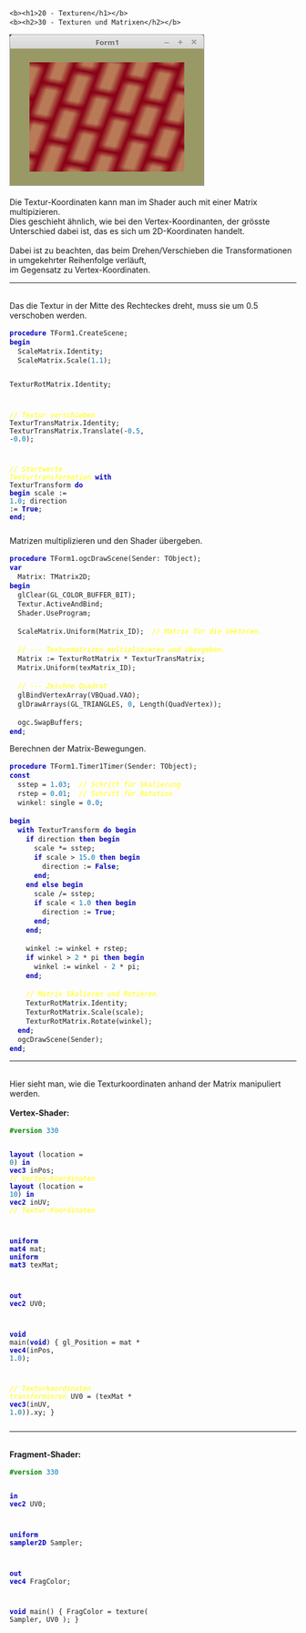     <b><h1>20 - Texturen</h1></b>
    <b><h2>30 - Texturen und Matrixen</h2></b>
<img src="image.png" alt="Selfhtml"><br><br>
Die Textur-Koordinaten kann man im Shader auch mit einer Matrix multipizieren.<br>
Dies geschieht ähnlich, wie bei den Vertex-Koordinanten, der grösste Unterschied dabei ist, das es sich um 2D-Koordinaten handelt.<br>
<br>
Dabei ist zu beachten, das beim Drehen/Verschieben die Transformationen in umgekehrter Reihenfolge verläuft,<br>
im Gegensatz zu Vertex-Koordinaten.<br>
<hr><br>
Das die Textur in der Mitte des Rechteckes dreht, muss sie um 0.5 verschoben werden.<br>
<pre><code><b><font color="0000BB">procedure</font></b> TForm1.CreateScene;
<b><font color="0000BB">begin</font></b>
  ScaleMatrix.Identity;
  ScaleMatrix.Scale(<font color="#0077BB">1</font>.<font color="#0077BB">1</font>);

  TexturRotMatrix.Identity;

  <i><font color="#FFFF00">// Textur verschieben</font></i>
  TexturTransMatrix.Identity;
  TexturTransMatrix.Translate(-<font color="#0077BB">0</font>.<font color="#0077BB">5</font>, -<font color="#0077BB">0</font>.<font color="#0077BB">0</font>);

  <i><font color="#FFFF00">// Startwerte Texturtransformation</font></i>
  <b><font color="0000BB">with</font></b> TexturTransform <b><font color="0000BB">do</font></b> <b><font color="0000BB">begin</font></b>
    scale := <font color="#0077BB">1</font>.<font color="#0077BB">0</font>;
    direction := <b><font color="0000BB">True</font></b>;
  <b><font color="0000BB">end</font></b>;</pre></code>
Matrizen multiplizieren und den Shader übergeben.<br>
<pre><code><b><font color="0000BB">procedure</font></b> TForm1.ogcDrawScene(Sender: TObject);
<b><font color="0000BB">var</font></b>
  Matrix: TMatrix2D;
<b><font color="0000BB">begin</font></b>
  glClear(GL_COLOR_BUFFER_BIT);
  Textur.ActiveAndBind;
  Shader.UseProgram;

  ScaleMatrix.Uniform(Matrix_ID);  <i><font color="#FFFF00">// Matrix für die Vektoren.</font></i>

  <i><font color="#FFFF00">// --- Texturmatrizen multiplizieren und übergeben.</font></i>
  Matrix := TexturRotMatrix * TexturTransMatrix;
  Matrix.Uniform(texMatrix_ID);

  <i><font color="#FFFF00">// --- Zeichne Quadrat</font></i>
  glBindVertexArray(VBQuad.VAO);
  glDrawArrays(GL_TRIANGLES, <font color="#0077BB">0</font>, Length(QuadVertex));

  ogc.SwapBuffers;
<b><font color="0000BB">end</font></b>;</pre></code>
Berechnen der Matrix-Bewegungen.<br>
<pre><code><b><font color="0000BB">procedure</font></b> TForm1.Timer1Timer(Sender: TObject);
<b><font color="0000BB">const</font></b>
  sstep = <font color="#0077BB">1</font>.<font color="#0077BB">03</font>;  <i><font color="#FFFF00">// Schritt für Skalierung</font></i>
  rstep = <font color="#0077BB">0</font>.<font color="#0077BB">01</font>;  <i><font color="#FFFF00">// Schritt für Rotation</font></i>
  winkel: single = <font color="#0077BB">0</font>.<font color="#0077BB">0</font>;

<b><font color="0000BB">begin</font></b>
  <b><font color="0000BB">with</font></b> TexturTransform <b><font color="0000BB">do</font></b> <b><font color="0000BB">begin</font></b>
    <b><font color="0000BB">if</font></b> direction <b><font color="0000BB">then</font></b> <b><font color="0000BB">begin</font></b>
      scale *= sstep;
      <b><font color="0000BB">if</font></b> scale > <font color="#0077BB">15</font>.<font color="#0077BB">0</font> <b><font color="0000BB">then</font></b> <b><font color="0000BB">begin</font></b>
        direction := <b><font color="0000BB">False</font></b>;
      <b><font color="0000BB">end</font></b>;
    <b><font color="0000BB">end</font></b> <b><font color="0000BB">else</font></b> <b><font color="0000BB">begin</font></b>
      scale /= sstep;
      <b><font color="0000BB">if</font></b> scale < <font color="#0077BB">1</font>.<font color="#0077BB">0</font> <b><font color="0000BB">then</font></b> <b><font color="0000BB">begin</font></b>
        direction := <b><font color="0000BB">True</font></b>;
      <b><font color="0000BB">end</font></b>;
    <b><font color="0000BB">end</font></b>;

    winkel := winkel + rstep;
    <b><font color="0000BB">if</font></b> winkel > <font color="#0077BB">2</font> * pi <b><font color="0000BB">then</font></b> <b><font color="0000BB">begin</font></b>
      winkel := winkel - <font color="#0077BB">2</font> * pi;
    <b><font color="0000BB">end</font></b>;

    <i><font color="#FFFF00">// Matrix Skalieren und Rotieren.</font></i>
    TexturRotMatrix.Identity;
    TexturRotMatrix.Scale(scale);
    TexturRotMatrix.Rotate(winkel);
  <b><font color="0000BB">end</font></b>;
  ogcDrawScene(Sender);
<b><font color="0000BB">end</font></b>;</pre></code>
<hr><br>
Hier sieht man, wie die Texturkoordinaten anhand der Matrix manipuliert werden.<br>
<br>
<b>Vertex-Shader:</b><br>
<pre><code><b><font color="#008800">#version</font></b> <font color="#0077BB">330</font>

<b><font color="0000BB">layout</font></b> (location =  <font color="#0077BB">0</font>) <b><font color="0000BB">in</font></b> <b><font color="0000BB">vec3</font></b> inPos;   <i><font color="#FFFF00">// Vertex-Koordinaten</font></i>
<b><font color="0000BB">layout</font></b> (location = <font color="#0077BB">10</font>) <b><font color="0000BB">in</font></b> <b><font color="0000BB">vec2</font></b> inUV;    <i><font color="#FFFF00">// Textur-Koordinaten</font></i>

<b><font color="0000BB">uniform</font></b> <b><font color="0000BB">mat4</font></b> mat;
<b><font color="0000BB">uniform</font></b> <b><font color="0000BB">mat3</font></b> texMat;

<b><font color="0000BB">out</font></b> <b><font color="0000BB">vec2</font></b> UV0;

<b><font color="0000BB">void</font></b> main(<b><font color="0000BB">void</font></b>)
{
  gl_Position = mat * <b><font color="0000BB">vec4</font></b>(inPos, <font color="#0077BB">1</font>.<font color="#0077BB">0</font>);

  <i><font color="#FFFF00">// Texturkoordinaten transformieren</font></i>
  UV0 = (texMat * <b><font color="0000BB">vec3</font></b>(inUV, <font color="#0077BB">1</font>.<font color="#0077BB">0</font>)).xy;
}
</pre></code>
<hr><br>
<b>Fragment-Shader:</b><br>
<pre><code><b><font color="#008800">#version</font></b> <font color="#0077BB">330</font>

<b><font color="0000BB">in</font></b> <b><font color="0000BB">vec2</font></b> UV0;

<b><font color="0000BB">uniform</font></b> <b><font color="0000BB">sampler2D</font></b> Sampler;

<b><font color="0000BB">out</font></b> <b><font color="0000BB">vec4</font></b> FragColor;

<b><font color="0000BB">void</font></b> main()
{
  FragColor = texture( Sampler, UV0 );
}
</pre></code>

